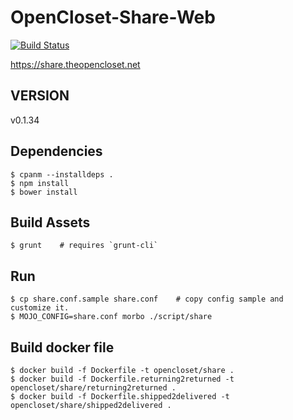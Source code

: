 # OpenCloset-Share-Web #

[![Build Status](https://travis-ci.org/opencloset/monitor.svg?branch=v0.1.34)](https://travis-ci.org/opencloset/OpenCloset-Share-Web)

https://share.theopencloset.net

## VERSION ##

v0.1.34

## Dependencies ##

    $ cpanm --installdeps .
    $ npm install
    $ bower install

## Build Assets ##

    $ grunt    # requires `grunt-cli`

## Run ##

    $ cp share.conf.sample share.conf    # copy config sample and customize it.
    $ MOJO_CONFIG=share.conf morbo ./script/share

## Build docker file ##

    $ docker build -f Dockerfile -t opencloset/share .
    $ docker build -f Dockerfile.returning2returned -t opencloset/share/returning2returned .
    $ docker build -f Dockerfile.shipped2delivered -t opencloset/share/shipped2delivered .
